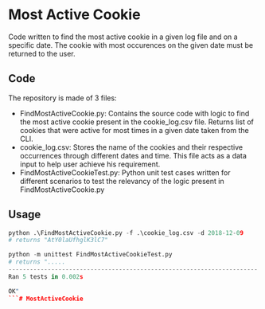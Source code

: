 # Most Active Cookie

Code written to find the most active cookie in a given log file and on a specific date. The cookie with most occurences on the given date must be returned to the user. 

## Code

The repository is made of 3 files:

- FindMostActiveCookie.py: Contains the source code with logic to find the most active cookie present in the cookie_log.csv file. Returns list of cookies that were active for most times in a given date taken from the CLI. 
- cookie_log.csv: Stores the name of the cookies and their respective occurrences through different dates and time. This file acts as a data input to help user achieve his requirement.
- FindMostActiveCookieTest.py: Python unit test cases written for different scenarios to test the relevancy of the logic present in FindMostActiveCookie.py

## Usage

```python
python .\FindMostActiveCookie.py -f .\cookie_log.csv -d 2018-12-09
# returns "AtY0laUfhglK3lC7"

python -m unittest FindMostActiveCookieTest.py
# returns ".....
----------------------------------------------------------------------
Ran 5 tests in 0.002s

OK"
```# MostActiveCookie
